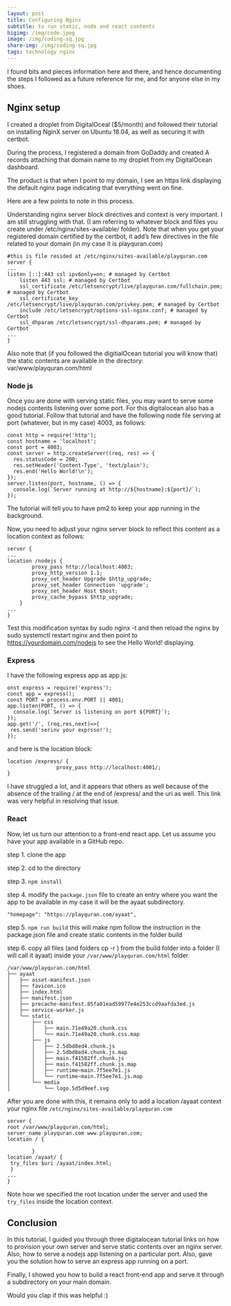 ```yaml
---
layout: post
title: Configuring Nginx 
subtitle: to run static, node and react contents
bigimg: /img/code.jpeg
image: /img/coding-sq.jpg
share-img: /img/coding-sq.jpg
tags: technology nginx
---
```

I found bits and pieces information here and there, and hence documenting the steps I followed as a future reference for me, and for anyone else in my shoes.

## Nginx setup
I created a droplet from DigitalOceal ($5/month) and followed their tutorial on installing NginX server on Ubuntu 18.04, as well as securing it with certbot.

During the process, I registered a domain from GoDaddy and created A records attaching that domain name to my droplet from my DigitalOcean dashboard.

The product is that when I point to my domain, I see an https link displaying the default nginx page indicating that everything went on fine.

Here are a few points to note in this process.

Understanding nginx server block directives and context is very important. I am still struggling with that. (I am referring to whatever block and files you create under /etc/nginx/sites-available/ folder). Note that when you get your registered domain certified by the certbot, it add’s few directives in the file related to your domain (in my case it is playquran.com)

```
#this is file resided at /etc/nginx/sites-available/playquran.com
server {
...
listen [::]:443 ssl ipv6only=on; # managed by Certbot
    listen 443 ssl; # managed by Certbot
    ssl_certificate /etc/letsencrypt/live/playquran.com/fullchain.pem; # managed by Certbot
    ssl_certificate_key /etc/letsencrypt/live/playquran.com/privkey.pem; # managed by Certbot
    include /etc/letsencrypt/options-ssl-nginx.conf; # managed by Certbot
    ssl_dhparam /etc/letsencrypt/ssl-dhparams.pem; # managed by Certbot
...
}
```

Also note that (if you followed the digitialOcean tutorial you will know that) the static contents are available in the directory: var/www/playquran.com/html

### Node js
Once you are done with serving static files, you may want to serve some nodejs contents listening over some port. For this digitalocean also has a good tutorial. Follow that tutorial and have the following node file serving at port (whatever, but in my case) 4003, as follows:

```
const http = require('http');
const hostname = 'localhost';
const port = 4003;
const server = http.createServer((req, res) => {
  res.statusCode = 200;
  res.setHeader('Content-Type', 'text/plain');
  res.end('Hello World!\n');
});
server.listen(port, hostname, () => {
  console.log(`Server running at http://${hostname}:${port}/`);
});
```

The tutorial will tell you to have pm2 to keep your app running in the background.

Now, you need to adjust your nginx server block to reflect this content as a location context as follows:

```
server {
...
location /nodejs {
        proxy_pass http://localhost:4003;
        proxy_http_version 1.1;
        proxy_set_header Upgrade $http_upgrade;
        proxy_set_header Connection 'upgrade';
        proxy_set_header Host $host;
        proxy_cache_bypass $http_upgrade;
    }
...
}
```

Test this modification syntax by sudo nginx -t and then reload the nginx by sudo systemctl restart nginx and then point to https://yourdomain.com/nodejs to see the Hello World! displaying.

### Express
I have the following express app as app.js:

```
onst express = require('express');
const app = express();
const PORT = process.env.PORT || 4001;
app.listen(PORT, () => {
  console.log(`Server is listening on port ${PORT}`);
});
app.get('/', (req,res,next)=>{
 res.send('serinv your exprsso!');
});
```

and here is the location block:

```
location /express/ {
                proxy_pass http://localhost:4001/;
}
```

I have struggled a lot, and it appears that others as well because of the absence of the trailing / at the end of /express/ and the uri as well. This link was very helpful in resolving that issue.

### React
Now, let us turn our attention to a front-end react app. Let us assume you have your app available in a GitHub repo.

step 1. clone the app

step 2. cd to the directory

step 3. `npm install`

step 4. modify the `package.json` file to create an entry where you want the app to be available in my case it will be the ayaat subdirectory.

```
"homepage": "https://playquran.com/ayaat",
```
step 5. `npm run build` this will make npm follow the instruction in the package.json file and create static contents in the folder build

step 6. copy all files (and folders cp -r ) from the build folder into a folder (I will call it ayaat) inside your `/var/www/playquran.com/html` folder.

```
/var/www/playquran.com/html
├── ayaat
│   ├── asset-manifest.json
│   ├── favicon.ico
│   ├── index.html
│   ├── manifest.json
│   ├── precache-manifest.85fa01ead59977e4e253ccd9aafda3ed.js
│   ├── service-worker.js
│   └── static
│       ├── css
│       │   ├── main.71e49a20.chunk.css
│       │   └── main.71e49a20.chunk.css.map
│       ├── js
│       │   ├── 2.5dbd8ed4.chunk.js
│       │   ├── 2.5dbd8ed4.chunk.js.map
│       │   ├── main.f41582ff.chunk.js
│       │   ├── main.f41582ff.chunk.js.map
│       │   ├── runtime~main.7f5ee7e1.js
│       │   └── runtime~main.7f5ee7e1.js.map
│       └── media
│           └── logo.5d5d9eef.svg

```

After you are done with this, it remains only to add a location /ayaat context your nginx file `/etc/nginx/sites-available/playquran.com`

```
server {
root /var/www/playquran.com/html;
server_name playquran.com www.playquran.com;
location / {

        }
location /ayaat/ {
 try_files $uri /ayaat/index.html;
 }
...
}
```

Note how we specified the root location under the server and used the `try_files` inside the location context.

## Conclusion
In this tutorial, I guided you through three digitalocean tutorial links on how to provision your own server and serve static contents over an nginx server. Also, how to serve a nodejs app listening on a particular port. Also, gave you the solution how to serve an express app running on a port.

Finally, I showed you how to build a react front-end app and serve it through a subdirectory on your main domain.

Would you clap if this was helpful :)